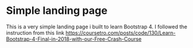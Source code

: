 # Simple landing page

This is a very simple landing page i built to learn Bootstrap 4.
I followed the instruction from this link https://coursetro.com/posts/code/130/Learn-Bootstrap-4-Final-in-2018-with-our-Free-Crash-Course
